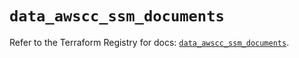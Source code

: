 # `data_awscc_ssm_documents`

Refer to the Terraform Registry for docs: [`data_awscc_ssm_documents`](https://registry.terraform.io/providers/hashicorp/awscc/0.70.0/docs/data-sources/ssm_documents).
